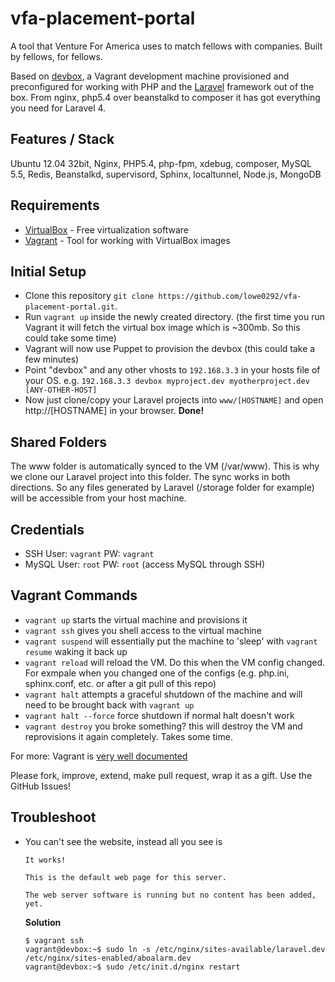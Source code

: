 # vfa-placement-portal

A tool that Venture For America uses to match fellows with companies. Built by fellows, for fellows.

Based on [devbox](https://github.com/Aboalarm/devbox), a Vagrant development machine provisioned and preconfigured for working with PHP and the [Laravel](http://www.laravel.com) framework out of the box. From nginx, php5.4 over beanstalkd to composer it has got everything you need for Laravel 4.


## Features / Stack
Ubuntu 12.04 32bit, Nginx, PHP5.4, php-fpm, xdebug, composer, MySQL 5.5, Redis, Beanstalkd, supervisord, Sphinx, localtunnel, Node.js, MongoDB



## Requirements

* [VirtualBox](https://www.virtualbox.org/wiki/Downloads) - Free virtualization software 
* [Vagrant](https://www.vagrantup.com) - Tool for working with VirtualBox images


## Initial Setup

* Clone this repository `git clone https://github.com/lowe0292/vfa-placement-portal.git`. 
* Run `vagrant up` inside the newly created directory. (the first time you run Vagrant it will fetch the virtual box image which is ~300mb. So this could take some time)
* Vagrant will now use Puppet to provision the devbox (this could take a few minutes)
* Point "devbox" and any other vhosts to `192.168.3.3` in your hosts file of your OS. e.g. `192.168.3.3 devbox myproject.dev myotherproject.dev [ANY-OTHER-HOST]` 
* Now just clone/copy your Laravel projects into `www/[HOSTNAME]` and open http://[HOSTNAME] in your browser. **Done!** 

## Shared Folders
The www folder is automatically synced to the VM (/var/www). This is why we clone our Laravel project into this folder. The sync works in both directions. So any files generated by Laravel (/storage folder for example) will be accessible from your host machine. 

## Credentials 
* SSH User: `vagrant` PW: `vagrant`
* MySQL User: `root` PW: `root` (access MySQL through SSH)

## Vagrant Commands

* `vagrant up` starts the virtual machine and provisions it
* `vagrant ssh` gives you shell access to the virtual machine
* `vagrant suspend` will essentially put the machine to 'sleep' with `vagrant resume` waking it back up
* `vagrant reload` will reload the VM. Do this when the VM config changed. For exmpale when you changed one of the configs (e.g. php.ini, sphinx.conf, etc. or after a git pull of this repo)
* `vagrant halt` attempts a graceful shutdown of the machine and will need to be brought back with `vagrant up`
* `vagrant halt --force` force shutdown if normal halt doesn't work
* `vagrant destroy` you broke something? this will destroy the VM and reprovisions it again completely. Takes some time.



For more: Vagrant is [very well documented](http://docs.vagrantup.com/v2/)

Please fork, improve, extend, make pull request, wrap it as a gift. Use the GitHub Issues!


## Troubleshoot

* You can't see the website, instead all you see is

  ```
  It works!

  This is the default web page for this server.

  The web server software is running but no content has been added, yet.
  ```

  **Solution**

  ```
  $ vagrant ssh
  vagrant@devbox:~$ sudo ln -s /etc/nginx/sites-available/laravel.dev /etc/nginx/sites-enabled/aboalarm.dev
  vagrant@devbox:~$ sudo /etc/init.d/nginx restart
  ```
